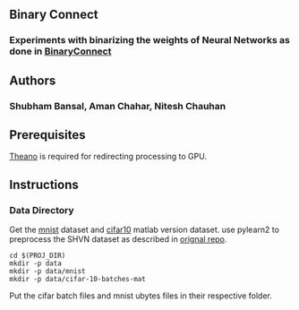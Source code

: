 ## Binary Connect
### Experiments with binarizing the weights of Neural Networks as done in [BinaryConnect](https://arxiv.org/pdf/1511.00363.pdf)

## Authors
### Shubham Bansal, Aman Chahar, Nitesh Chauhan

## Prerequisites
[Theano](http://deeplearning.net/software/theano/library/tensor/basic.html) is required for redirecting processing to GPU.

## Instructions
### Data Directory
Get the [mnist](http://yann.lecun.com/exdb/mnist/) dataset and [cifar10](https://www.cs.toronto.edu/~kriz/cifar.html) matlab version dataset. use pylearn2 to preprocess the SHVN dataset as described in [orignal repo](https://github.com/MatthieuCourbariaux/BinaryConnect).

````
cd $(PROJ_DIR)
mkdir -p data
mkdir -p data/mnist
mkdir -p data/cifar-10-batches-mat
````
Put the cifar batch files and mnist ubytes files in their respective folder.